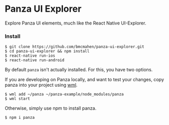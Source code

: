 # Panza UI Explorer

Explore Panza UI elements, much like the React Native UI-Explorer.

### Install

```
$ git clone https://github.com/bmcmahen/panza-ui-explorer.git
$ cd panza-ui-explorer && npm install
$ react-native run-ios
$ react-native run-android
```

By default `panza` isn't actually installed. For this, you have two options.

If you are developing on Panza locally, and want to test your changes, copy panza into your project using [wml](https://github.com/wix/wml).

```
$ wml add ~/panza ~/panza-example/node_modules/panza
$ wml start
```

Otherwise, simply use npm to install panza.

```
$ npm i panza
```
